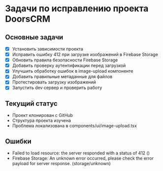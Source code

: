 # Задачи по исправлению проекта DoorsCRM

## Основные задачи
- [x] Установить зависимости проекта
- [x] Исправить ошибку 412 при загрузке изображений в Firebase Storage
- [x] Обновить правила безопасности Firebase Storage
- [x] Добавить проверку аутентификации перед загрузкой
- [x] Улучшить обработку ошибок в image-upload компоненте
- [x] Добавить правильные метаданные для файлов
- [x] Протестировать загрузку изображений
- [x] Запустить dev сервер и проверить работу

## Текущий статус
- Проект клонирован с GitHub
- Структура проекта изучена
- Проблема локализована в components/ui/image-upload.tsx

## Ошибки
- Failed to load resource: the server responded with a status of 412 ()
- Firebase Storage: An unknown error occurred, please check the error payload for server response. (storage/unknown)
